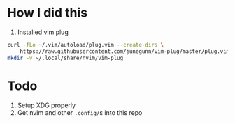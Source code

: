 # How I did this

1. Installed vim plug
```sh
curl -fLo ~/.vim/autoload/plug.vim --create-dirs \
    https://raw.githubusercontent.com/junegunn/vim-plug/master/plug.vim
mkdir -v ~/.local/share/nvim/vim-plug
```

# Todo 

1. Setup XDG properly
2. Get nvim and other `.config/`s into this repo 


